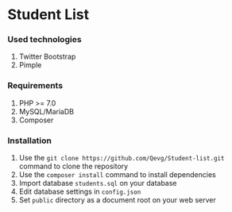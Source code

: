 # Student List

### Used technologies

1. Twitter Bootstrap
2. Pimple

### Requirements

1. PHP >= 7.0
2. MySQL/MariaDB
3. Composer

### Installation

1. Use the `git clone https://github.com/Qevg/Student-list.git` command to clone the repository
2. Use the `composer install` command to install dependencies
3. Import database `students.sql` on your database
4. Edit database settings in `config.json`
5. Set `public` directory as a document root on your web server